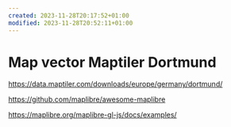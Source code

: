 ```yaml
---
created: 2023-11-28T20:17:52+01:00
modified: 2023-11-28T20:52:11+01:00
---
```


# Map vector Maptiler Dortmund

https://data.maptiler.com/downloads/europe/germany/dortmund/

https://github.com/maplibre/awesome-maplibre

https://maplibre.org/maplibre-gl-js/docs/examples/

